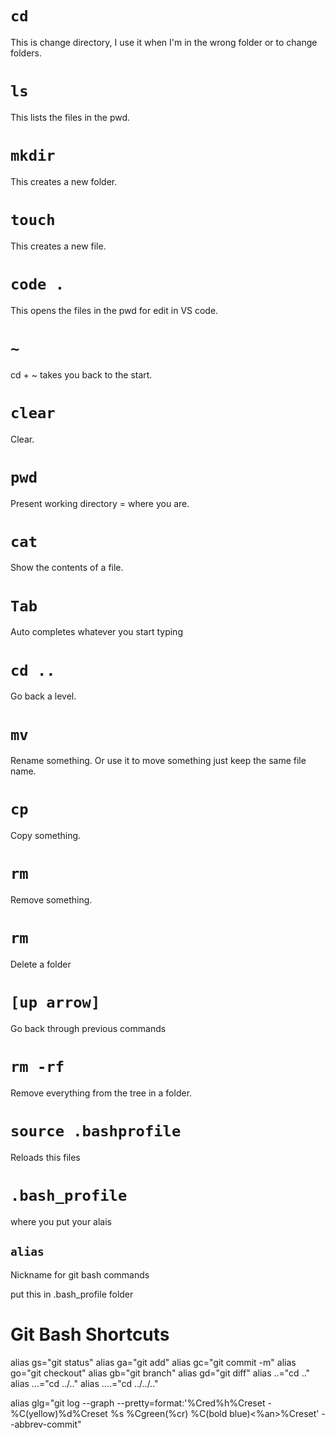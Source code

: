 # `cd`
This is change directory, I use it when I'm in the wrong folder or to change folders.

# `ls`
This lists the files in the pwd.

# `mkdir`
This creates a new folder.

# `touch`
This creates a new file.

# `code .`
This opens the files in the pwd for edit in VS code.

# `~`
cd + ~ takes you back to the start.

# `clear`
Clear.

# `pwd`
Present working directory = where you are.

# `cat`
Show the contents of a file.

# `Tab`
Auto completes whatever you start typing

# `cd ..`
Go back a level.

# `mv`
Rename something. Or use it to move something just keep the same file name.

# `cp`
Copy something.

# `rm`
Remove something.

# `rm`
Delete a folder

# `[up arrow]`
Go back through previous commands

# `rm -rf`
Remove everything from the tree in a folder.

# `source .bashprofile`
Reloads this files

# `.bash_profile`
where you put your alais

## `alias`
Nickname for git bash commands

put this in .bash_profile folder

# Git Bash Shortcuts

alias gs="git status"
alias ga="git add"
alias gc="git commit -m"
alias go="git checkout"
alias gb="git branch"
alias gd="git diff"
alias ..="cd .."
alias ...="cd ../.."
alias ....="cd ../../.."

alias glg="git log --graph --pretty=format:'%Cred%h%Creset -%C(yellow)%d%Creset %s %Cgreen(%cr) %C(bold blue)<%an>%Creset' --abbrev-commit"

